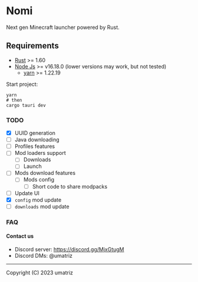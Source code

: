 # Nomi

Next gen Minecraft launcher powered by Rust. 

## Requirements

- [Rust](https://www.rust-lang.org/) >= 1.60
- [Node Js](https://nodejs.org/en) >= v16.18.0 (lower versions may work, but not tested)
  * [yarn](https://yarnpkg.com/getting-started/install) >= 1.22.19

Start project:
```shell
yarn
# then
cargo tauri dev
```

### TODO

- [x] UUID generation
- [ ] Java downloading
- [ ] Profiles features
- [ ] Mod loaders support
  * [ ] Downloads
  * [ ] Launch
- [ ] Mods download features
  * [ ] Mods config
    + [ ] Short code to share modpacks
- [ ] Update UI
- [x] `config` mod update
- [ ] `downloads` mod update

### FAQ

#### Contact us

- Discord server: https://discord.gg/MjxGtugM
- Discord DMs: @umatriz

---

Copyright (C) 2023  umatriz